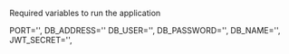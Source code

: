 Required variables to run the application

PORT='',
DB_ADDRESS=''
DB_USER='',
DB_PASSWORD='',
DB_NAME='',
JWT_SECRET='',